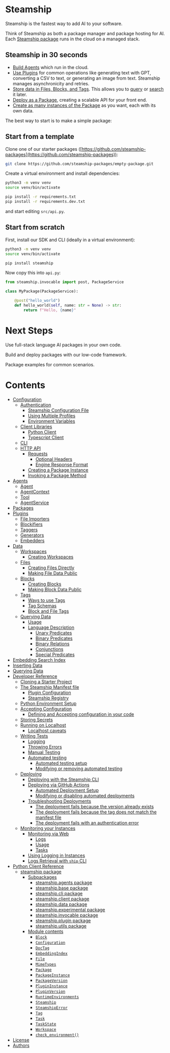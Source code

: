 # Steamship

Steamship is the fastest way to add AI to your software.

Think of Steamship as both a package manager and package hosting for AI.
Each [Steamship package](https://www.steamship.com/packages) runs in the cloud on a managed stack.

## Steamship in 30 seconds

- [Build Agents](agents#building-agents) which run in the cloud.
- [Use Plugins](plugins/using#using-plugins) for common operations like generating text with GPT, converting a CSV to text, or generating an image from text. Steamship manages asynchronicity and retries.
- [Store data in Files, Blocks, and Tags](data#data-model). This allows you to [query](data/queries#queries) or [search](embedding-search#embedding-search-index) it later.
- [Deploy as a Package](packages/developing#developing-packages), creating a scalable API for your front end.
- [Create as many instances of the Package](packages/developing#creating-package-instances) as you want, each with its own data.

The best way to start is to make a simple package:

## Start from a template

Clone one of our starter packages ([https://github.com/steamship-packages](https://github.com/steamship-packages)):

```bash
git clone https://github.com/steamship-packages/empty-package.git
```

Create a virtual environment and install dependencies:

```bash
python3 -m venv venv
source venv/bin/activate

pip install -r requirements.txt
pip install -r requirements.dev.txt
```

and start editing `src/api.py`.

## Start from scratch

First, install our SDK and CLI (ideally in a virtual environment):

```bash
python3 -m venv venv
source venv/bin/activate

pip install steamship
```

Now copy this into `api.py`:

```python
from steamship.invocable import post, PackageService

class MyPackage(PackageService):

    @post("hello_world")
    def hello_world(self, name: str = None) -> str:
        return f"Hello, {name}"
```

# Next Steps

Use full-stack language AI packages in your own code.

Build and deploy packages with our low-code framework.

Package examples for common scenarios.

# Contents

* [Configuration](configuration)
  * [Authentication](configuration/authentication.md)
    * [Steamship Configuration File](configuration/authentication.md#steamship-configuration-file)
    * [Using Multiple Profiles](configuration/authentication.md#using-multiple-profiles)
    * [Environment Variables](configuration/authentication.md#environment-variables)
  * [Client Libraries](configuration/clients.md)
    * [Python Client](configuration/clients.md#python-client)
    * [Typescript Client](configuration/clients.md#typescript-client)
  * [CLI](configuration/cli.md)
  * [HTTP API](configuration/http.md)
    * [Requests](configuration/http.md#requests)
      * [Optional Headers](configuration/http.md#optional-headers)
      * [Engine Response Format](configuration/http.md#engine-response-format)
    * [Creating a Package Instance](configuration/http.md#creating-a-package-instance)
    * [Invoking a Package Method](configuration/http.md#invoking-a-package-method)
* [Agents](agents)
  * [Agent](agents#agent)
  * [AgentContext](agents#agentcontext)
  * [Tool](agents#tool)
  * [AgentService](agents#agentservice)
* [Packages](packages)
* [Plugins](plugins)
  * [File Importers](plugins#file-importers)
  * [Blockifiers](plugins#blockifiers)
  * [Taggers](plugins#taggers)
  * [Generators](plugins#generators)
  * [Embedders](plugins#embedders)
* [Data](data)
  * [Workspaces](data/workspaces.md)
    * [Creating Workspaces](data/workspaces.md#creating-workspaces)
  * [Files](data/files.md)
    * [Creating Files Directly](data/files.md#creating-files-directly)
    * [Making File Data Public](data/files.md#making-file-data-public)
  * [Blocks](data/blocks.md)
    * [Creating Blocks](data/blocks.md#creating-blocks)
    * [Making Block Data Public](data/blocks.md#making-block-data-public)
  * [Tags](data/tags.md)
    * [Ways to use Tags](data/tags.md#ways-to-use-tags)
    * [Tag Schemas](data/tags.md#tag-schemas)
    * [Block and File Tags](data/tags.md#block-and-file-tags)
  * [Querying Data](data/queries)
    * [Usage](data/queries#usage)
    * [Language Description](data/queries#language-description)
      * [Unary Predicates](data/queries#unary-predicates)
      * [Binary Predicates](data/queries#binary-predicates)
      * [Binary Relations](data/queries#binary-relations)
      * [Conjunctions](data/queries#conjunctions)
      * [Special Predicates](data/queries#special-predicates)
* [Embedding Search Index](embedding-search)
* [Inserting Data](embedding-search#inserting-data)
* [Querying Data](embedding-search#querying-data)
* [Developer Reference](developing)
  * [Cloning a Starter Project](developing/project-creation.md)
  * [The Steamship Manifest file](developing/steamship-manifest.md)
    * [Plugin Configuration](developing/steamship-manifest.md#plugin-configuration)
    * [Steamship Registry](developing/steamship-manifest.md#steamship-registry)
  * [Python Environment Setup](developing/environment-setup.md)
  * [Accepting Configuration](developing/configuration.md)
    * [Defining and Accepting configuration in your code](developing/configuration.md#defining-and-accepting-configuration-in-your-code)
  * [Storing Secrets](developing/storing-secrets.md)
  * [Running on Localhost](developing/running.md)
    * [Localhost caveats](developing/running.md#localhost-caveats)
  * [Writing Tests](developing/testing.md)
    * [Logging](developing/testing.md#logging)
    * [Throwing Errors](developing/testing.md#throwing-errors)
    * [Manual Testing](developing/testing.md#manual-testing)
    * [Automated testing](developing/testing.md#automated-testing)
      * [Automated testing setup](developing/testing.md#automated-testing-setup)
      * [Modifying or removing automated testing](developing/testing.md#modifying-or-removing-automated-testing)
  * [Deploying](developing/deploying.md)
    * [Deploying with the Steamship CLI](developing/deploying.md#deploying-with-the-steamship-cli)
    * [Deploying via GitHub Actions](developing/deploying.md#deploying-via-github-actions)
      * [Automated Deployment Setup](developing/deploying.md#automated-deployment-setup)
      * [Modifying or disabling automated deployments](developing/deploying.md#modifying-or-disabling-automated-deployments)
    * [Troubleshooting Deployments](developing/deploying.md#troubleshooting-deployments)
      * [The deployment fails because the version already exists](developing/deploying.md#the-deployment-fails-because-the-version-already-exists)
      * [The deployment fails because the tag does not match the manifest file](developing/deploying.md#the-deployment-fails-because-the-tag-does-not-match-the-manifest-file)
      * [The deployment fails with an authentication error](developing/deploying.md#the-deployment-fails-with-an-authentication-error)
  * [Monitoring your Instances](developing/monitoring.md)
    * [Monitoring via Web](developing/monitoring.md#monitoring-via-web)
      * [Logs](developing/monitoring.md#logs)
      * [Usage](developing/monitoring.md#usage)
      * [Tasks](developing/monitoring.md#tasks)
    * [Using Logging in Instances](developing/monitoring.md#using-logging-in-instances)
    * [Logs Retrieval with `ship` CLI](developing/monitoring.md#logs-retrieval-with-ship-cli)
* [Python Client Reference](api/modules.md)
  * [steamship package](api-reference/steamship.md)
    * [Subpackages](api-reference/steamship.md#subpackages)
      * [steamship.agents package](api-reference/steamship.agents.md)
      * [steamship.base package](api-reference/steamship.base.md)
      * [steamship.cli package](api-reference/steamship.cli.md)
      * [steamship.client package](api-reference/steamship.client.md)
      * [steamship.data package](api-reference/steamship.data.md)
      * [steamship.experimental package](api-reference/steamship.experimental.md)
      * [steamship.invocable package](api-reference/steamship.invocable.md)
      * [steamship.plugin package](api-reference/steamship.plugin.md)
      * [steamship.utils package](api-reference/steamship.utils.md)
    * [Module contents](api-reference/steamship.md#module-steamship)
      * [`Block`](api-reference/steamship.md#steamship.Block)
      * [`Configuration`](api-reference/steamship.md#steamship.Configuration)
      * [`DocTag`](api-reference/steamship.md#steamship.DocTag)
      * [`EmbeddingIndex`](api-reference/steamship.md#steamship.EmbeddingIndex)
      * [`File`](api-reference/steamship.md#steamship.File)
      * [`MimeTypes`](api-reference/steamship.md#steamship.MimeTypes)
      * [`Package`](api-reference/steamship.md#steamship.Package)
      * [`PackageInstance`](api-reference/steamship.md#steamship.PackageInstance)
      * [`PackageVersion`](api-reference/steamship.md#steamship.PackageVersion)
      * [`PluginInstance`](api-reference/steamship.md#steamship.PluginInstance)
      * [`PluginVersion`](api-reference/steamship.md#steamship.PluginVersion)
      * [`RuntimeEnvironments`](api-reference/steamship.md#steamship.RuntimeEnvironments)
      * [`Steamship`](api-reference/steamship.md#steamship.Steamship)
      * [`SteamshipError`](api-reference/steamship.md#steamship.SteamshipError)
      * [`Tag`](api-reference/steamship.md#steamship.Tag)
      * [`Task`](api-reference/steamship.md#steamship.Task)
      * [`TaskState`](api-reference/steamship.md#steamship.TaskState)
      * [`Workspace`](api-reference/steamship.md#steamship.Workspace)
      * [`check_environment()`](api-reference/steamship.md#steamship.check_environment)
* [License](license.md)
* [Authors](authors.md)
